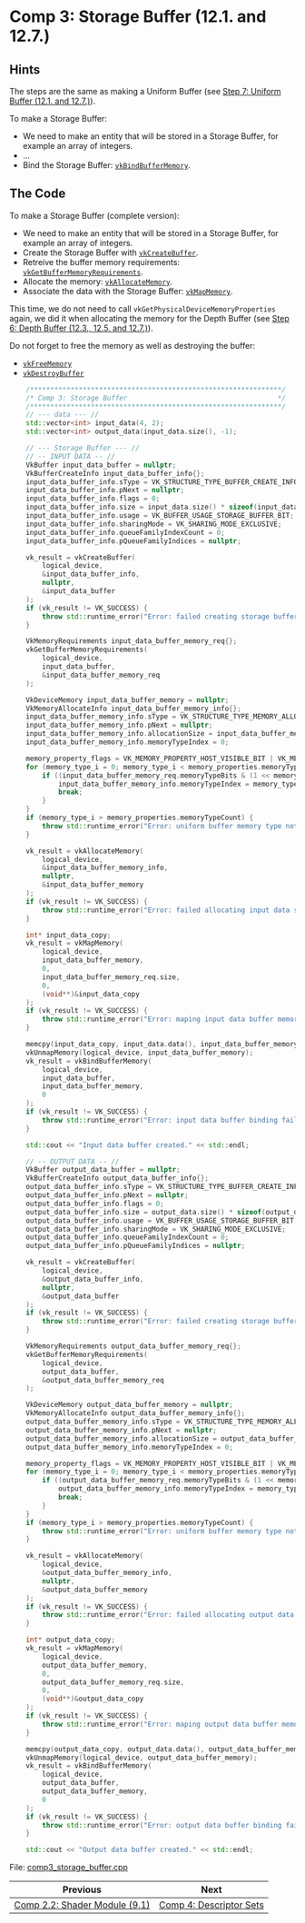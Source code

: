 # **Comp 3: Storage Buffer (12.1. and 12.7.)**
## **Hints**

The steps are the same as making a Uniform Buffer (see [Step 7: Uniform Buffer (12.1. and 12.7.)](../uniform_buffer.md)).

To make a Storage Buffer:
 - We need to make an entity that will be stored in a Storage Buffer, for example an array of integers.
 - ...
 - Bind the Storage Buffer: [`vkBindBufferMemory`](https://registry.khronos.org/vulkan/specs/1.3-extensions/html/chap12.html#vkBindBufferMemory).


## **The Code**

To make a Storage Buffer (complete version):
 - We need to make an entity that will be stored in a Storage Buffer, for example an array of integers.
 - Create the Storage Buffer with [`vkCreateBuffer`](https://registry.khronos.org/vulkan/specs/1.3-extensions/html/chap12.html#vkCreateBuffer).
 - Retreive the buffer memory requirements: [`vkGetBufferMemoryRequirements`](https://registry.khronos.org/vulkan/specs/1.3-extensions/html/chap12.html#vkGetBufferMemoryRequirements).
 - Allocate the memory: [`vkAllocateMemory`](https://registry.khronos.org/vulkan/specs/1.3-extensions/html/chap11.html#vkAllocateMemory).
 - Associate the data with the Storage Buffer: [`vkMapMemory`](https://registry.khronos.org/vulkan/specs/1.3-extensions/html/chap11.html#vkMapMemory).

This time, we do not need to call `vkGetPhysicalDeviceMemoryProperties` again, we did it when allocating the memory for the Depth Buffer (see [Step 6: Depth Buffer (12.3., 12.5. and 12.7.)](../depth_buffer.md)).

Do not forget to free the memory as well as destroying the buffer:
 - [`vkFreeMemory`](https://registry.khronos.org/vulkan/specs/1.3-extensions/html/chap11.html#vkFreeMemory)
 - [`vkDestroyBuffer`](https://registry.khronos.org/vulkan/specs/1.3-extensions/html/chap12.html#vkDestroyBuffer)


```C++
    /**************************************************************/
	/* Comp 3: Storage Buffer                                     */
	/**************************************************************/
	// --- data --- //
	std::vector<int> input_data(4, 2);
	std::vector<int> output_data(input_data.size(), -1);

	// --- Storage Buffer --- //
	// -- INPUT DATA -- //
	VkBuffer input_data_buffer = nullptr;
	VkBufferCreateInfo input_data_buffer_info{};
	input_data_buffer_info.sType = VK_STRUCTURE_TYPE_BUFFER_CREATE_INFO;
	input_data_buffer_info.pNext = nullptr;
	input_data_buffer_info.flags = 0;
	input_data_buffer_info.size = input_data.size() * sizeof(input_data[0]);
	input_data_buffer_info.usage = VK_BUFFER_USAGE_STORAGE_BUFFER_BIT;
	input_data_buffer_info.sharingMode = VK_SHARING_MODE_EXCLUSIVE;
	input_data_buffer_info.queueFamilyIndexCount = 0;
	input_data_buffer_info.pQueueFamilyIndices = nullptr;

	vk_result = vkCreateBuffer(
		logical_device,
		&input_data_buffer_info,
		nullptr,
		&input_data_buffer
	);
	if (vk_result != VK_SUCCESS) {
		throw std::runtime_error("Error: failed creating storage buffer.");
	}

	VkMemoryRequirements input_data_buffer_memory_req{};
	vkGetBufferMemoryRequirements(
		logical_device,
		input_data_buffer,
		&input_data_buffer_memory_req
	);

	VkDeviceMemory input_data_buffer_memory = nullptr;
	VkMemoryAllocateInfo input_data_buffer_memory_info{};
	input_data_buffer_memory_info.sType = VK_STRUCTURE_TYPE_MEMORY_ALLOCATE_INFO;
	input_data_buffer_memory_info.pNext = nullptr;
	input_data_buffer_memory_info.allocationSize = input_data_buffer_memory_req.size;
	input_data_buffer_memory_info.memoryTypeIndex = 0;

	memory_property_flags = VK_MEMORY_PROPERTY_HOST_VISIBLE_BIT | VK_MEMORY_PROPERTY_HOST_COHERENT_BIT;
	for (memory_type_i = 0; memory_type_i < memory_properties.memoryTypeCount; memory_type_i++) {
		if ((input_data_buffer_memory_req.memoryTypeBits & (1 << memory_type_i)) && (memory_properties.memoryTypes[memory_type_i].propertyFlags & memory_property_flags) == memory_property_flags) {
			input_data_buffer_memory_info.memoryTypeIndex = memory_type_i;
			break;
		}
	}
	if (memory_type_i > memory_properties.memoryTypeCount) {
		throw std::runtime_error("Error: uniform buffer memory type not found!");
	}

	vk_result = vkAllocateMemory(
		logical_device,
		&input_data_buffer_memory_info,
		nullptr,
		&input_data_buffer_memory
	);
	if (vk_result != VK_SUCCESS) {
		throw std::runtime_error("Error: failed allocating input data storage buffer memory!");
	}

	int* input_data_copy;
	vk_result = vkMapMemory(
		logical_device,
		input_data_buffer_memory,
		0,
		input_data_buffer_memory_req.size,
		0,
		(void**)&input_data_copy
	);
	if (vk_result != VK_SUCCESS) {
		throw std::runtime_error("Error: maping input data buffer memory failed!");
	}

	memcpy(input_data_copy, input_data.data(), input_data_buffer_memory_req.size);
	vkUnmapMemory(logical_device, input_data_buffer_memory);
	vk_result = vkBindBufferMemory(
		logical_device,
		input_data_buffer,
		input_data_buffer_memory,
		0
	);
	if (vk_result != VK_SUCCESS) {
		throw std::runtime_error("Error: input data buffer binding failed!");
	}

	std::cout << "Input data buffer created." << std::endl;

	// -- OUTPUT DATA -- //
	VkBuffer output_data_buffer = nullptr;
	VkBufferCreateInfo output_data_buffer_info{};
	output_data_buffer_info.sType = VK_STRUCTURE_TYPE_BUFFER_CREATE_INFO;
	output_data_buffer_info.pNext = nullptr;
	output_data_buffer_info.flags = 0;
	output_data_buffer_info.size = output_data.size() * sizeof(output_data[0]);
	output_data_buffer_info.usage = VK_BUFFER_USAGE_STORAGE_BUFFER_BIT;
	output_data_buffer_info.sharingMode = VK_SHARING_MODE_EXCLUSIVE;
	output_data_buffer_info.queueFamilyIndexCount = 0;
	output_data_buffer_info.pQueueFamilyIndices = nullptr;

	vk_result = vkCreateBuffer(
		logical_device,
		&output_data_buffer_info,
		nullptr,
		&output_data_buffer
	);
	if (vk_result != VK_SUCCESS) {
		throw std::runtime_error("Error: failed creating storage buffer.");
	}

	VkMemoryRequirements output_data_buffer_memory_req{};
	vkGetBufferMemoryRequirements(
		logical_device,
		output_data_buffer,
		&output_data_buffer_memory_req
	);

	VkDeviceMemory output_data_buffer_memory = nullptr;
	VkMemoryAllocateInfo output_data_buffer_memory_info{};
	output_data_buffer_memory_info.sType = VK_STRUCTURE_TYPE_MEMORY_ALLOCATE_INFO;
	output_data_buffer_memory_info.pNext = nullptr;
	output_data_buffer_memory_info.allocationSize = output_data_buffer_memory_req.size;
	output_data_buffer_memory_info.memoryTypeIndex = 0;

	memory_property_flags = VK_MEMORY_PROPERTY_HOST_VISIBLE_BIT | VK_MEMORY_PROPERTY_HOST_COHERENT_BIT;
	for (memory_type_i = 0; memory_type_i < memory_properties.memoryTypeCount; memory_type_i++) {
		if ((output_data_buffer_memory_req.memoryTypeBits & (1 << memory_type_i)) && (memory_properties.memoryTypes[memory_type_i].propertyFlags & memory_property_flags) == memory_property_flags) {
			output_data_buffer_memory_info.memoryTypeIndex = memory_type_i;
			break;
		}
	}
	if (memory_type_i > memory_properties.memoryTypeCount) {
		throw std::runtime_error("Error: uniform buffer memory type not found!");
	}

	vk_result = vkAllocateMemory(
		logical_device,
		&output_data_buffer_memory_info,
		nullptr,
		&output_data_buffer_memory
	);
	if (vk_result != VK_SUCCESS) {
		throw std::runtime_error("Error: failed allocating output data storage buffer memory!");
	}

	int* output_data_copy;
	vk_result = vkMapMemory(
		logical_device,
		output_data_buffer_memory,
		0,
		output_data_buffer_memory_req.size,
		0,
		(void**)&output_data_copy
	);
	if (vk_result != VK_SUCCESS) {
		throw std::runtime_error("Error: maping output data buffer memory failed!");
	}

	memcpy(output_data_copy, output_data.data(), output_data_buffer_memory_req.size);
	vkUnmapMemory(logical_device, output_data_buffer_memory);
	vk_result = vkBindBufferMemory(
		logical_device,
		output_data_buffer,
		output_data_buffer_memory,
		0
	);
	if (vk_result != VK_SUCCESS) {
		throw std::runtime_error("Error: output data buffer binding failed!");
	}

	std::cout << "Output data buffer created." << std::endl;
```

File: [comp3_storage_buffer.cpp](../../Code/comp3_storage_buffer.cpp)

| Previous | Next |
|---|---|
| [Comp 2.2: Shader Module (9.1)](comp2_2_shader_module.md) | [Comp 4: Descriptor Sets](comp4_descriptor_sets.md) |